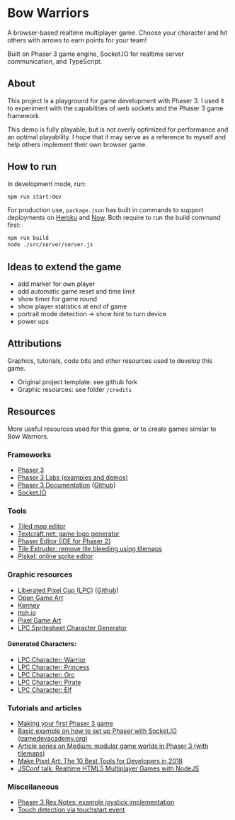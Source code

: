 # Bow Warriors
A browser-based realtime multiplayer game. Choose your character and hit others with arrows to earn points for your team!

Built on Phaser 3 game engine, Socket.IO for realtime server communication, and TypeScript.

## About
This project is a playground for game development with Phaser 3. I used it to experiment with the capabilities of web sockets and the Phaser 3 game framework.

This demo is fully playable, but is not overly optimized for performance and an optimal playability. I hope that it may serve as a reference to myself and help others implement their own browser game.

## How to run
In development mode, run:
```bash
npm run start:dev
```

For production use, `package.json` has built in commands to support deployments on [Heroku](https://heroku.com) and [Now](https://zeit.co/now). Both require to run the build command first:
```bash
npm run build
node ./src/server/server.js
```

## Ideas to extend the game
- add marker for own player
- add automatic game reset and time limit
- show timer for game round
- show player statistics at end of game
- portrait mode detection -> show hint to turn device
- power ups

## Attributions
Graphics, tutorials, code bits and other resources used to develop this game.

- Original project template: see github fork
- Graphic resources: see folder `/credits`

## Resources
More useful resources used for this game, or to create games similar to Bow Warriors.

### Frameworks
- [Phaser 3](https://phaser.io)
- [Phaser 3 Labs (examples and demos)](https://labs.phaser.io)
- [Phaser 3 Documentation](https://photonstorm.github.io/phaser3-docs/index.html) ([Github](https://github.com/photonstorm/phaser3-docs))
- [Socket.IO](https://socket.io)

### Tools
- [Tiled map editor](https://www.mapeditor.org/)
- [Textcraft.net: game logo generator](http://textcraft.net)
- [Phaser Editor (IDE for Phaser 2)](https://phasereditor2d.com/)
- [Tile Extruder: remove tile bleeding using tilemaps](https://github.com/sporadic-labs/tile-extruder)
- [Piskel: online sprite editor](https://www.piskelapp.com/)

### Graphic resources
- [Liberated Pixel Cup (LPC)](http://lpc.opengameart.org) ([Github](https://github.com/stefanbeller/lpc))
- [Open Game Art](http://opengameart.org/)
- [Kenney](http://kenney.nl/)
- [Itch.io](https://itch.io/game-assets)
- [Pixel Game Art](http://pixelgameart.org/web/)
- [LPC Spritesheet Character Generator](http://gaurav.munjal.us/Universal-LPC-Spritesheet-Character-Generator/)

#### Generated Characters:
- [LPC Character: Warrior](http://gaurav.munjal.us/Universal-LPC-Spritesheet-Character-Generator/#?body=tanned2&eyes=green&legs=pants_teal&clothes=longsleeve_white&mail=chain&armor=chest_plate&spikes=none&greaves=metal&shoes=boots_metal&=shoes_black&belt=none&weapon=bow&ammo=arrow&quiver=none&nose=big&ears=none&jacket=none&hair=messy2_white&arms=plate&bracers=leather)
- [LPC Character: Princess](http://gaurav.munjal.us/Universal-LPC-Spritesheet-Character-Generator/#?sex=female&body=tanned&eyes=blue&=cape_brown&nose=button&ears=elven&legs=pants_magenta&clothes=gown&gown-underdress=1&gown-overskirt=1&gown-blue-vest=1&mail=none&armor=chest_gold&jacket=none&hair=princess_dark_blonde&arms=gold&shoulders=leather&bracers=none&greaves=none&gloves=golden&hat=tiara_gold&shoes=none&belt=gold&capeacc=none&cape=none&weapon=recurvebow&ammo=arrow&quiver=on)
- [LPC Character: Orc](http://gaurav.munjal.us/Universal-LPC-Spritesheet-Character-Generator/#?body=orc&eyes=none&legs=pants_magenta&clothes=longsleeve_white&mail=none&armor=chest_leather&spikes=none&greaves=none&shoes=none&=shoes_black&belt=leather&weapon=greatbow&ammo=arrow&quiver=none)
- [LPC Character: Pirate](http://gaurav.munjal.us/Universal-LPC-Spritesheet-Character-Generator/#?sex=female&body=dark&=eyes_brown&clothes=pirate_white&gown-underdress=0&gown-blue-vest=0&hair=swoop_brown&hairsara-toplayer=0&hairsara-bottomlayer=0&hairsara-shadow=0&hat=bandana_red&belt=leather&buckle=none&bracelet=on&cape=tattered_brown&greaves=none&bracers=none&weapon=bow&ammo=none&quiver=on&legs=pants_red)
- [LPC Character: Elf](http://gaurav.munjal.us/Universal-LPC-Spritesheet-Character-Generator/#?body=darkelf&sex=female&eyes=yellow&nose=big&ears=elven&legs=sara&clothes=sara&armor=none&weapon=recurvebow&ammo=arrow&bracers=cloth&hair=unkempt_blue2&shoes=boots_metal&hat=none)

### Tutorials and articles
- [Making your first Phaser 3 game](http://phaser.io/tutorials/making-your-first-phaser-3-game)
- [Basic example on how to set up Phaser with Socket.IO (gamedevacademy.org)](https://gamedevacademy.org/create-a-basic-multiplayer-game-in-phaser-3-with-socket-io-part-1/)
- [Article series on Medium: modular game worlds in Phaser 3 (with tilemaps)](https://medium.com/@michaelwesthadley/modular-game-worlds-in-phaser-3-tilemaps-1-958fc7e6bbd6)
- [Make Pixel Art: The 10 Best Tools for Developers in 2018](https://v-play.net/game-resources/make-pixel-art-online)
- [JSConf talk: Realtime HTML5 Multiplayer Games with NodeJS](https://www.youtube.com/watch?v=z1_QpUkX2Gg)

### Miscellaneous
- [Phaser 3 Rex Notes: example joystick implementation](https://rexrainbow.github.io/phaser3-rex-notes/docs/site/virtualjoystick/index.html)
- [Touch detection via touchstart event](https://codeburst.io/the-only-way-to-detect-touch-with-javascript-7791a3346685)